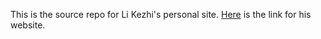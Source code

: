 This is the source repo for Li Kezhi's personal site. [Here](https://little-black-sjtu.github.io/likezhi.github.io/) is the link for his website.